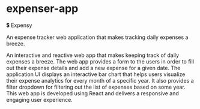 # expenser-app

💲 Expensy

An expense tracker web application that makes tracking daily expenses a breeze.

An interactive and reactive web app that makes keeping track of daily expenses a breeze.
The web app provides a form to the users in order to fill out their expense details and add a new expense for a given date.
The application UI displays an interactive bar chart that helps users visualize their expense analytics for every month of a specific year.
It also provides a filter dropdown for filtering out the list of expenses based on some year.
This web app is developed using React and delivers a responsive and engaging user experience.
